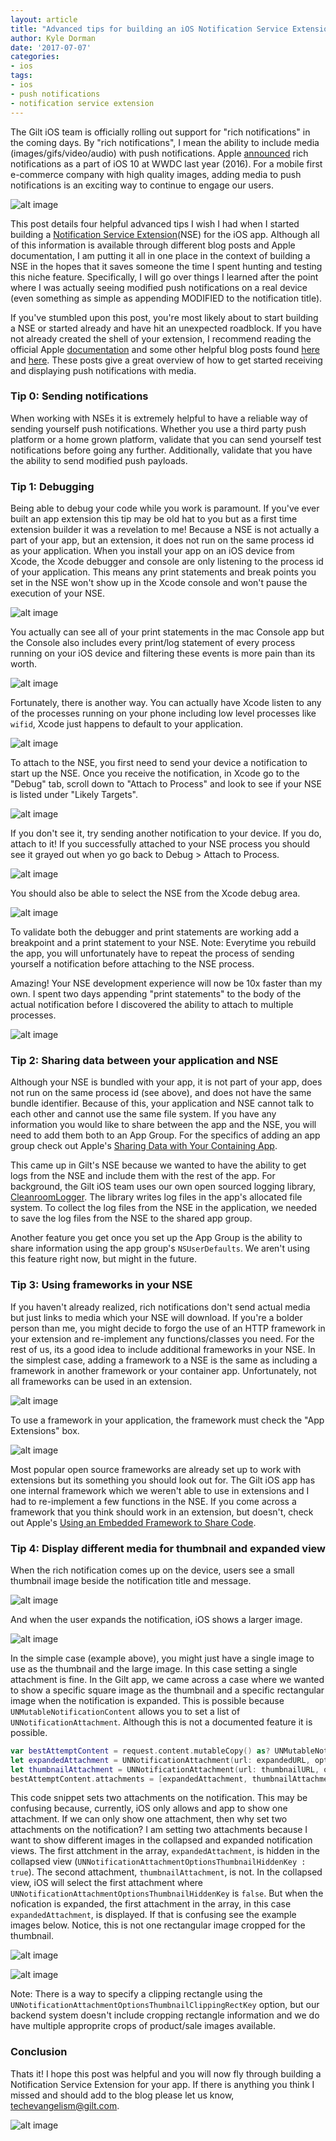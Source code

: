 ```yaml
---
layout: article
title: "Advanced tips for building an iOS Notification Service Extension"
author: Kyle Dorman
date: '2017-07-07'
categories: 
- ios
tags:
- ios
- push notifications
- notification service extension
---
```


[//]: # (Image References)
[attched_process]: /assets/images/notification-service-extension/attached_process.png "Attached to notification process id"
[but_but_but]: /assets/images/notification-service-extension/but_but_but.jpeg "but but but"
[console]: /assets/images/notification-service-extension/console.png "console"
[debug_screen]: /assets/images/notification-service-extension/debug_screen.png "debug screen"
[expanded_notification]: /assets/images/notification-service-extension/expanded_notification.png "expanded notification"
[expanded_notification_diff]: /assets/images/notification-service-extension/expanded_notification_diff.png "expanded notification different than thumbnail"
[frameworks]: /assets/images/notification-service-extension/frameworks.jpg "These aren't the frameworks you are looking for."
[gilt_process]: /assets/images/notification-service-extension/gilt_process.png "gilt process id"
[last_meme]: /assets/images/notification-service-extension/last_meme.png "last meme"
[promise-kit]: /assets/images/notification-service-extension/promise-kit.png "framework for extension"
[say_what]: /assets/images/notification-service-extension/say_what.jpg "say whaaaaaat"
[thumbnail_notification]: /assets/images/notification-service-extension/thumbnail_notification.png "thumbnail notification"
[thumbnail_notification_diff]: /assets/images/notification-service-extension/thumbnail_notification_diff.png "thumbnail notification different than expanded"
[unattached_process]: /assets/images/notification-service-extension/unattached_process.png "Unattached notification process id"

The Gilt iOS team is officially rolling out support for "rich notifications" in the coming days. By "rich notifications", I mean the ability to include media (images/gifs/video/audio) with push notifications. Apple [announced](https://developer.apple.com/videos/play/wwdc2016/708/) rich notifications as a part of iOS 10 at WWDC last year (2016). For a mobile first e-commerce company with high quality images, adding media to push notifications is an exciting way to continue to engage our users. 

![alt image][expanded_notification]

This post details four helpful advanced tips I wish I had when I started building a [Notification Service Extension](https://developer.apple.com/reference/usernotifications/unnotificationserviceextension)(NSE) for the iOS app. Although all of this information is available through different blog posts and Apple documentation, I am putting it all in one place in the context of building a NSE in the hopes that it saves someone the time I spent hunting and testing this niche feature. Specifically, I will go over things I learned after the point where I was actually seeing modified push notifications on a real device (even something as simple as appending MODIFIED to the notification title).

If you've stumbled upon this post, you're most likely about to start building a NSE or started already and have hit an unexpected roadblock. If you have not already created the shell of your extension, I recommend reading the official Apple [documentation](https://developer.apple.com/library/content/documentation/NetworkingInternet/Conceptual/RemoteNotificationsPG/ModifyingNotifications.html#//apple_ref/doc/uid/TP40008194-CH16-SW1) and some other helpful blog posts found [here](https://pusher.com/docs/push_notifications/ios/ios10) and [here](https://www.avanderlee.com/ios-10/rich-notifications-ios-10/). These posts give a great overview of how to get started receiving and displaying push notifications with media. 

### Tip 0: Sending notifications
When working with NSEs it is extremely helpful to have a reliable way of sending yourself push notifications. Whether you use a third party push platform or a home grown platform, validate that you can send yourself test notifications before going any further. Additionally, validate that you have the ability to send modified push payloads.

### Tip 1: Debugging
Being able to debug your code while you work is paramount. If you've ever built an app extension this tip may be old hat to you but as a first time extension builder it was a revelation to me! Because a NSE is not actually a part of your app, but an extension, it does not run on the same process id as your application. When you install your app on an iOS device from Xcode, the Xcode debugger and console are only listening to the process id of your application. This means any print statements and break points you set in the NSE won't show up in the Xcode console and won't pause the execution of your NSE. 

![alt image][but_but_but]

You actually can see all of your print statements in the mac Console app but the Console also includes every print/log statement of every process running on your iOS device and filtering these events is more pain than its worth. 

![alt image][console]

Fortunately, there is another way. You can actually have Xcode listen to any of the processes running on your phone including low level processes like `wifid`, Xcode just happens to default to your application. 

![alt image][gilt_process]

To attach to the NSE, you first need to send your device a notification to start up the NSE. Once you receive the notification, in Xcode go to the "Debug" tab, scroll down to "Attach to Process" and look to see if your NSE is listed under "Likely Targets". 

![alt image][unattached_process]

If you don't see it, try sending another notification to your device. If you do, attach to it! If you successfully attached to your NSE process you should see it grayed out when yo go back to Debug > Attach to Process. 

![alt image][attched_process]

You should also be able to select the NSE from the Xcode debug area. 

![alt image][debug_screen]

To validate both the debugger and print statements are working add a breakpoint and a print statement to your NSE. Note: Everytime you rebuild the app, you will unfortunately have to repeat the process of sending yourself a notification before attaching to the NSE process.

Amazing! Your NSE development experience will now be 10x faster than my own. I spent two days appending "print statements" to the body of the actual notification before I discovered the ability to attach to multiple processes. 

![alt image][say_what]

### Tip 2: Sharing data between your application and NSE
Although your NSE is bundled with your app, it is not part of your app, does not run on the same process id (see above), and does not have the same bundle identifier. Because of this, your application and NSE cannot talk to each other and cannot use the same file system. If you have any information you would like to share between the app and the NSE, you will need to add them both to an App Group. For the specifics of adding an app group check out Apple's [Sharing Data with Your Containing App](https://developer.apple.com/library/content/documentation/General/Conceptual/ExtensibilityPG/ExtensionScenarios.html#//apple_ref/doc/uid/TP40014214-CH21-SW1).

This came up in Gilt's NSE because we wanted to have the ability to get logs from the NSE and include them with the rest of the app. For background, the Gilt iOS team uses our own open sourced logging library, [CleanroomLogger](https://github.com/emaloney/CleanroomLogger). The library writes log files in the app's allocated file system. To collect the log files from the NSE in the application, we needed to save the log files from the NSE to the shared app group. 

Another feature you get once you set up the App Group is the ability to share information using the app group's `NSUserDefaults`. We aren't using this feature right now, but might in the future.

### Tip 3: Using frameworks in your NSE
If you haven't already realized, rich notifications don't send actual media but just links to media which your NSE will download. If you're a bolder person than me, you might decide to forgo the use of an HTTP framework in your extension and re-implement any functions/classes you need. For the rest of us, its a good idea to include additional frameworks in your NSE. In the simplest case, adding a framework to a NSE is the same as including a framework in another framework or your container app. Unfortunately, not all frameworks can be used in an extension. 

![alt image][frameworks]

To use a framework in your application, the framework must check the "App Extensions" box.

![alt image][promise-kit]

Most popular open source frameworks are already set up to work with extensions but its something you should look out for. The Gilt iOS app has one internal framework which we weren't able to use in extensions and I had to re-implement a few functions in the NSE. If you come across a framework that you think should work in an extension, but doesn't, check out Apple's [Using an Embedded Framework to Share Code](https://developer.apple.com/library/content/documentation/General/Conceptual/ExtensibilityPG/ExtensionScenarios.html#//apple_ref/doc/uid/TP40014214-CH21-SW1).

### Tip 4: Display different media for thumbnail and expanded view
When the rich notification comes up on the device, users see a small thumbnail image beside the notification title and message. 

![alt image][thumbnail_notification]

And when the user expands the notification, iOS shows a larger image. 

![alt image][expanded_notification]

In the simple case (example above), you might just have a single image to use as the thumbnail and the large image. In this case setting a single attachment is fine. In the Gilt app, we came across a case where we wanted to show a specific square image as the thumbnail and a specific rectangular image when the notification is expanded. This is possible because `UNMutableNotificationContent` allows you to set a list of `UNNotificationAttachment`. Although this is not a documented feature it is possible. 

```swift
var bestAttemptContent = request.content.mutableCopy() as? UNMutableNotificationContent
let expandedAttachment = UNNotificationAttachment(url: expandedURL, options: [UNNotificationAttachmentOptionsThumbnailHiddenKey : true])
let thumbnailAttachment = UNNotificationAttachment(url: thumbnailURL, options: [UNNotificationAttachmentOptionsThumbnailHiddenKey : false])
bestAttemptContent.attachments = [expandedAttachment, thumbnailAttachment]
```
This code snippet sets two attachments on the notification. This may be confusing because, currently, iOS only allows and app to show one attachment. If we can only show one attachment, then why set two attachments on the notification? I am setting two attachments because I want to show different images in the collapsed and expanded notification views. The first attchment in the array, `expandedAttachment`, is hidden in the collapsed view (`UNNotificationAttachmentOptionsThumbnailHiddenKey : true`). The second attachment, `thumbnailAttachment`, is not. In the collapsed view, iOS will select the first attachment where `UNNotificationAttachmentOptionsThumbnailHiddenKey` is `false`. But when the nofication is expanded, the first attachment in the array, in this case `expandedAttachment`, is displayed. If that is confusing see the example images below. Notice, this is not one rectangular image cropped for the thumbnail.

![alt image][thumbnail_notification_diff]

![alt image][expanded_notification_diff]

Note: There is a way to specify a clipping rectangle using the `UNNotificationAttachmentOptionsThumbnailClippingRectKey` option, but our backend system doesn't include cropping rectangle information and we do have multiple approprite crops of product/sale images available. 

### Conclusion
Thats it! I hope this post was helpful and you will now fly through building a Notification Service Extension for your app. If there is anything you think I missed and should add to the blog please let us know, techevangelism@gilt.com. 

![alt image][last_meme]
